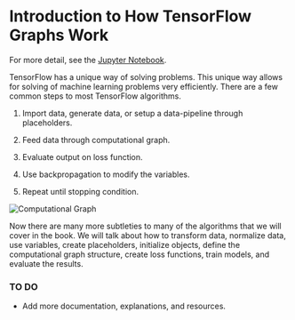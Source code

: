 # Introduction to How TensorFlow Graphs Work

For more detail, see the [Jupyter Notebook](01_How_TensorFlow_Works.ipynb).

TensorFlow has a unique way of solving problems. This unique way allows for solving of machine learning problems very efficiently.  There are a few common steps to most TensorFlow algorithms.

 1. Import data, generate data, or setup a data-pipeline through placeholders.

 2. Feed data through computational graph.

 3. Evaluate output on loss function.

 4. Use backpropagation to modify the variables.

 5. Repeat until stopping condition.

![Computational Graph](../images/01_outline.png "A general outline of computational graphs")


Now there are many more subtleties to many of the algorithms that we will cover in the book.  We will talk about how to transform data, normalize data, use variables, create placeholders, initialize objects, define the computational graph structure, create loss functions, train models, and evaluate the results.

### TO DO

 - Add more documentation, explanations, and resources.
